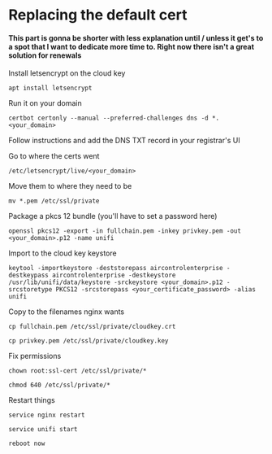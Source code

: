 # Replacing the default cert

#### This part is gonna be shorter with less explanation until / unless it get's to a spot that I want to dedicate more time to. Right now there isn't a great solution for renewals

Install letsencrypt on the cloud key

`apt install letsencrypt`


Run it on your domain

`certbot certonly --manual --preferred-challenges dns -d *.<your_domain>`


Follow instructions and add the DNS TXT record in your registrar's UI


Go to where the certs went

`/etc/letsencrypt/live/<your_domain>`


Move them to where they need to be

`mv *.pem /etc/ssl/private`


Package a pkcs 12 bundle (you'll have to set a password here)

`openssl pkcs12 -export -in fullchain.pem -inkey privkey.pem -out <your_domain>.p12 -name unifi`


Import to the cloud key keystore

`keytool -importkeystore -deststorepass aircontrolenterprise -destkeypass aircontrolenterprise -destkeystore /usr/lib/unifi/data/keystore -srckeystore <your_domain>.p12 -srcstoretype PKCS12 -srcstorepass <your_certificate_password> -alias unifi`


Copy to the filenames nginx wants

`cp fullchain.pem /etc/ssl/private/cloudkey.crt`

`cp privkey.pem /etc/ssl/private/cloudkey.key`


Fix permissions

`chown root:ssl-cert /etc/ssl/private/*`

`chmod 640 /etc/ssl/private/*`


Restart things

`service nginx restart`

`service unifi start`

`reboot now`
